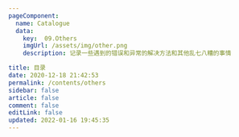 ```yaml
---
pageComponent: 
  name: Catalogue 
  data: 
    key:  09.Others
    imgUrl: /assets/img/other.png
    description: 记录一些遇到的错误和异常的解决方法和其他乱七八糟的事情

title: 目录
date: 2020-12-18 21:42:53 
permalink: /contents/others
sidebar: false
article: false
comment: false 
editLink: false 
updated: 2022-01-16 19:45:35
---
```

